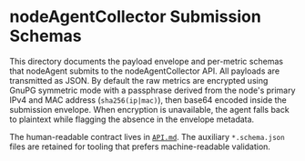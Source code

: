 # nodeAgentCollector Submission Schemas

This directory documents the payload envelope and per-metric schemas that nodeAgent submits to the nodeAgentCollector API. All payloads are transmitted as JSON. By default the raw metrics are encrypted using GnuPG symmetric mode with a passphrase derived from the node's primary IPv4 and MAC address (`sha256(ip|mac)`), then base64 encoded inside the submission envelope. When encryption is unavailable, the agent falls back to plaintext while flagging the absence in the envelope metadata.

The human-readable contract lives in [`API.md`](API.md). The auxiliary `*.schema.json` files are retained for tooling that prefers machine-readable validation.
